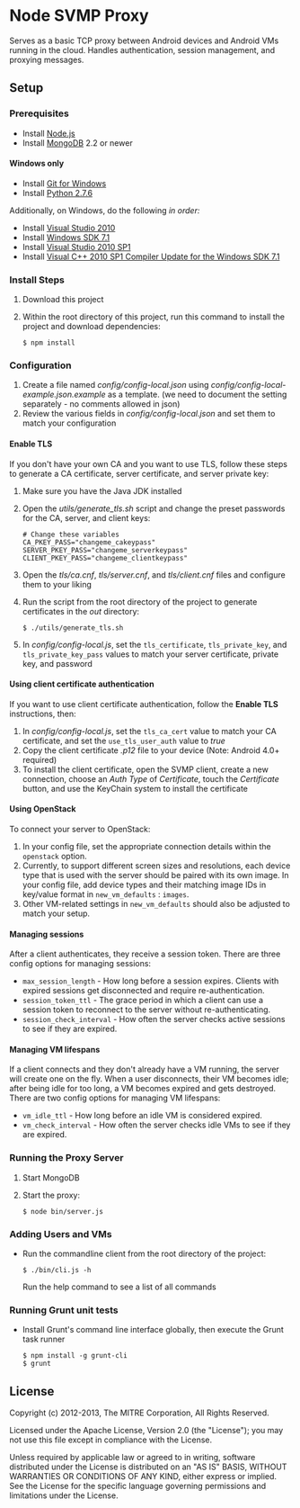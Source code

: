 # Node SVMP Proxy

Serves as a basic TCP proxy between Android devices and Android VMs running in the cloud. Handles authentication, session management, and proxying messages.

## Setup

### Prerequisites
* Install [Node.js](http://nodejs.org)
* Install [MongoDB](http://docs.mongodb.org/manual/installation/) 2.2 or newer

#### Windows only
* Install [Git for Windows](http://msysgit.github.io/)
* Install [Python 2.7.6](https://www.python.org/download/releases/2.7.6/)

Additionally, on Windows, do the following *in order:*

* Install [Visual Studio 2010](http://www.microsoft.com/visualstudio/eng/downloads#d-2010-express)
* Install [Windows SDK 7.1](http://www.microsoft.com/en-us/download/details.aspx?id=8279)
* Install [Visual Studio 2010 SP1](http://www.microsoft.com/en-us/download/details.aspx?id=23691)
* Install [Visual C++ 2010 SP1 Compiler Update for the Windows SDK 7.1](http://www.microsoft.com/en-us/download/details.aspx?id=4422)

### Install Steps
1. Download this project
2. Within the root directory of this project, run this command to install the project and download dependencies:

       $ npm install

### Configuration

1. Create a file named *config/config-local.json* using *config/config-local-example.json.example* as a template. (we need to
document the setting separately - no comments allowed in json)
2. Review the various fields in *config/config-local.json* and set them to match your configuration

#### Enable TLS

If you don't have your own CA and you want to use TLS, follow these steps to generate a CA certificate, server certificate, and server private key:

1. Make sure you have the Java JDK installed
2. Open the *utils/generate_tls.sh* script and change the preset passwords for the CA, server, and client keys:

       # Change these variables
       CA_PKEY_PASS="changeme_cakeypass"
       SERVER_PKEY_PASS="changeme_serverkeypass"
       CLIENT_PKEY_PASS="changeme_clientkeypass"

3. Open the *tls/ca.cnf*, *tls/server.cnf*, and *tls/client.cnf* files  and configure them to your liking
4. Run the script from the root directory of the project to generate certificates in the *out* directory:

       $ ./utils/generate_tls.sh

5. In *config/config-local.js*, set the `tls_certificate`, `tls_private_key`, and `tls_private_key_pass` values to match your server certificate, private key, and password

#### Using client certificate authentication
If you want to use client certificate authentication, follow the **Enable TLS** instructions, then:

1. In *config/config-local.js*, set the `tls_ca_cert` value to match your CA certificate, and set the `use_tls_user_auth` value to *true*
2. Copy the client certificate *.p12* file to your device (Note: Android 4.0+ required)
3. To install the client certificate, open the SVMP client, create a new connection, choose an *Auth Type* of *Certificate*, touch the *Certificate* button, and use the KeyChain system to install the certificate

#### Using OpenStack
To connect your server to OpenStack:

1. In your config file, set the appropriate connection details within the `openstack` option.
2. Currently, to support different screen sizes and resolutions, each device type that is used with the server should be paired with its own image. In your config file, add device types and their matching image IDs in key/value format in `new_vm_defaults` : `images`.
3. Other VM-related settings in `new_vm_defaults` should also be adjusted to match your setup.

#### Managing sessions
After a client authenticates, they receive a session token. There are three config options for managing sessions:

* `max_session_length` - How long before a session expires. Clients with expired sessions get disconnected and require re-authentication.
* `session_token_ttl` - The grace period in which a client can use a session token to reconnect to the server without re-authenticating.
* `session_check_interval` - How often the server checks active sessions to see if they are expired.

#### Managing VM lifespans
If a client connects and they don't already have a VM running, the server will create one on the fly. When a user disconnects, their VM becomes idle; after being idle for too long, a VM becomes expired and gets destroyed. There are two config options for managing VM lifespans:

* `vm_idle_ttl` - How long before an idle VM is considered expired.
* `vm_check_interval` - How often the server checks idle VMs to see if they are expired.

### Running the Proxy Server

1. Start MongoDB
2. Start the proxy:

       $ node bin/server.js

### Adding Users and VMs

* Run the commandline client from the root directory of the project:

      $ ./bin/cli.js -h

    Run the help command to see a list of all commands

### Running Grunt unit tests

* Install Grunt's command line interface globally, then execute the Grunt task runner

      $ npm install -g grunt-cli
      $ grunt

## License

Copyright (c) 2012-2013, The MITRE Corporation, All Rights Reserved.

Licensed under the Apache License, Version 2.0 (the "License");
you may not use this file except in compliance with the License.

Unless required by applicable law or agreed to in writing, software
distributed under the License is distributed on an "AS IS" BASIS,
WITHOUT WARRANTIES OR CONDITIONS OF ANY KIND, either express or implied.
See the License for the specific language governing permissions and
limitations under the License.
